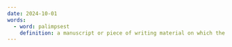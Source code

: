 ```yaml
---
date: 2024-10-01
words:
  - word: palimpsest
    definition: a manuscript or piece of writing material on which the original writing has been erased to make room for later writing, but of which traces remain.
---
```


